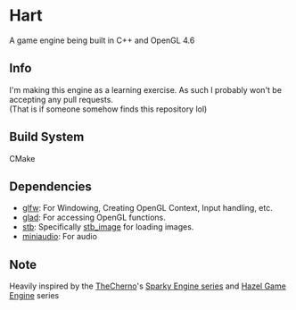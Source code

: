 # Hart
A game engine being built in C++ and OpenGL 4.6 <br>

## Info 
I'm making this engine as a learning exercise. As such I probably won't be accepting any pull requests.<br>
(That is if someone somehow finds this repository lol)

## Build System
CMake

## Dependencies
* [glfw](https://www.glfw.org/): For Windowing, Creating OpenGL Context, Input handling, etc.
* [glad](https://glad.dav1d.de/): For accessing OpenGL functions.
* [stb](https://github.com/nothings/stb): Specifically [stb_image](https://github.com/nothings/stb/blob/master/stb_image.h) for loading images.<br>
* [miniaudio](https://miniaud.io/): For audio

## Note
Heavily inspired by the [TheCherno](https://www.youtube.com/@TheCherno)'s [Sparky Engine series](https://youtube.com/playlist?list=PLlrATfBNZ98fqE45g3jZA_hLGUrD4bo6_&si=7wCTJJ7dkz3_YiHU) and [Hazel Game Engine](https://youtube.com/playlist?list=PLlrATfBNZ98dC-V-N3m0Go4deliWHPFwT&si=DDBFTAqIOJZEUX0i) series <br>
